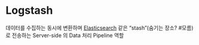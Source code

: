 # Logstash

데이터를 수집하는 동시에 변환하며 [Elasticsearch](Elasticsearch) 같은 “stash”(숨기는 장소? #모름)로 전송하는 Server-side 의 Data 처리 Pipeline 역할